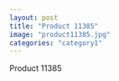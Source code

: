 ```yaml
---
layout: post
title: "Product 11385"
image: "product11385.jpg"
categories: "category1"
---
```

Product 11385
